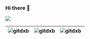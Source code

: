 ### Hi there 👋

<!--
**gitdxb/gitdxb** is a ✨ _special_ ✨ repository because its `README.md` (this file) appears on your GitHub profile.

Here are some ideas to get you started:

- 🔭 I’m currently working on ...
- 🌱 I’m currently learning ...
- 👯 I’m looking to collaborate on ...
- 🤔 I’m looking for help with ...
- 💬 Ask me about ...
- 📫 How to reach me: ...
- 😄 Pronouns: ...
- ⚡ Fun fact: ...
-->
![](https://komarev.com/ghpvc/?username=gitdxb&color=yellow)


| <img align="center" src="https://github-readme-streak-stats.herokuapp.com/?user=gitdxb&" alt="gitdxb" /> | <img align="center" src="https://github-readme-stats.vercel.app/api?username=gitdxb&show_icons=true&locale=en" alt="gitdxb" /> | <img align="left" src="https://github-readme-stats.vercel.app/api/top-langs?username=gitdxb&show_icons=true&locale=en&layout=compact" alt="gitdxb" /> |
|----------------------------------------------------------------------------------------------------------|--------------------------------------------------------------------------------------------------------------------------------|-------------------------------------------------------------------------------------------------------------------------------------------------------|

